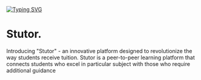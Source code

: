 [![Typing SVG](https://readme-typing-svg.demolab.com/?lines=Introducing+"Stutor";an+innovative+platform+designed;revolutionizing+the+way+students+receive+tuition.  )](https://git.io/typing-svg)
# Stutor.

Introducing "Stutor" -
an innovative platform designed to revolutionize the way students receive tuition. 
Stutor is a peer-to-peer learning platform that connects students who excel in particular subject with those who require additional guidance
